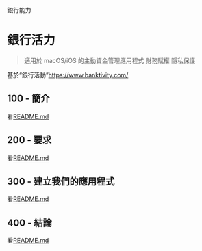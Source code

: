 銀行能力

# 銀行活力

> 適用於 macOS/iOS 的主動資金管理應用程式
> 財務賦權
> 隱私保護

基於“銀行活動”<https://www.banktivity.com/>

## 100 - 簡介

看[README.md](./100/README.md)

## 200 - 要求

看[README.md](./200/README.md)

## 300 - 建立我們的應用程式

看[README.md](./300/README.md)

## 400 - 結論

看[README.md](./400/README.md)
